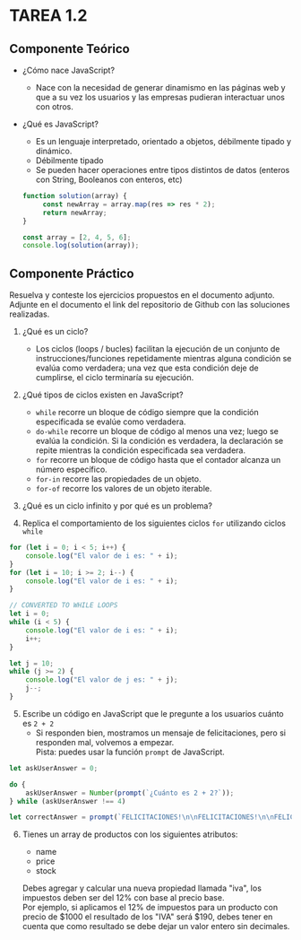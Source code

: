 # TAREA 1.2

## Componente Teórico
- ¿Cómo nace JavaScript?
  - Nace con la necesidad de generar dinamismo en las páginas web y que a su vez los usuarios y las empresas pudieran interactuar unos con otros.
  
- ¿Qué es JavaScript?
  - Es un lenguaje interpretado, orientado a objetos, débilmente tipado y dinámico.
  - Débilmente tipado
  - Se pueden hacer operaciones entre tipos distintos de datos (enteros con String, Booleanos con enteros, etc)
  
  ```js
  function solution(array) {
       const newArray = array.map(res => res * 2);
       return newArray;
  }
  
  const array = [2, 4, 5, 6];
  console.log(solution(array));
  ```

## Componente Práctico
Resuelva y conteste los ejercicios propuestos en el documento adjunto.  
Adjunte en el documento el link del repositorio de Github con las soluciones realizadas.

1. ¿Qué es un ciclo?
   - Los ciclos (loops / bucles) facilitan la ejecución de un conjunto de instrucciones/funciones repetidamente mientras alguna condición se evalúa como verdadera; una vez que esta condición deje de cumplirse, el ciclo terminaría su ejecución.

2. ¿Qué tipos de ciclos existen en JavaScript?
   - `while` recorre un bloque de código siempre que la condición especificada se evalúe como verdadera.
   - `do-while` recorre un bloque de código al menos una vez; luego se evalúa la condición. Si la condición es verdadera, la declaración se repite mientras la condición especificada sea verdadera.
   - `for` recorre un bloque de código hasta que el contador alcanza un número específico.
   - `for-in` recorre las propiedades de un objeto.
   - `for-of` recorre los valores de un objeto iterable. 

3. ¿Qué es un ciclo infinito y por qué es un problema?
   
4. Replica el comportamiento de los siguientes ciclos `for` utilizando ciclos `while`
```js
for (let i = 0; i < 5; i++) {
    console.log("El valor de i es: " + i);
}
for (let i = 10; i >= 2; i--) {
    console.log("El valor de i es: " + i);
}
```
```js
// CONVERTED TO WHILE LOOPS
let i = 0;
while (i < 5) {
    console.log("El valor de i es: " + i);
    i++;
}

let j = 10;
while (j >= 2) {
    console.log("El valor de j es: " + j);
    j--;
}
```

5. Escribe un código en JavaScript que le pregunte a los usuarios cuánto es `2 + 2`
   - Si responden bien, mostramos un mensaje de felicitaciones, pero si responden mal, volvemos a empezar.  
     Pista: puedes usar la función `prompt` de JavaScript.
```js
let askUserAnswer = 0;

do {
    askUserAnswer = Number(prompt(`¿Cuánto es 2 + 2?`));
} while (askUserAnswer !== 4)

let correctAnswer = prompt(`FELICITACIONES!\n\nFELICITACIONES!\n\nFELICITACIONES!`);
```
     
6. Tienes un array de productos con los siguientes atributos:
   - name
   - price
   - stock  

   Debes agregar y calcular una nueva propiedad llamada "iva", los impuestos deben ser del 12% con base al precio base.  
   Por ejemplo, si aplicamos el 12% de impuestos para un producto con precio de $1000 el resultado de los "IVA" será $190, debes tener en cuenta que como resultado se debe dejar un valor entero sin decimales.
